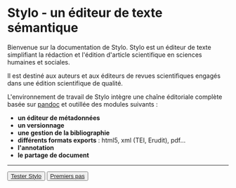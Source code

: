 # Stylo - un éditeur de texte sémantique

Bienvenue sur la documentation de Stylo. Stylo est un éditeur de texte simplifiant la rédaction et l'édition d'article scientifique en sciences humaines et sociales.

Il est destiné aux auteurs et aux éditeurs de revues scientifiques engagés dans une édition scientifique de qualité.

L'environnement de travail de Stylo intègre une chaîne éditoriale complète basée sur [pandoc](http://pandoc.org/) et outillée des modules suivants :

  - **un éditeur de métadonnées**
  - **un versionnage**
  - **une gestion de la bibliographie**
  - **différents formats exports** : html5, xml (TEI, Erudit), pdf...
  - **l'annotation**
  - **le partage de document**

---

<button type="button" class="btn btn-secondary">[Tester Stylo](http://stylo.ecrituresnumeriques.ca)</button> <button type="button" class="btn btn-secondary">[Premiers pas](pages/premierspas.md)</button>
